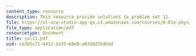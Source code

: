 ```yaml
---
content_type: resource
description: This resource provide solutions to problem set 11.
file: https://ol-ocw-studio-app-qa.s3.amazonaws.com/courses/8-01x-physics-i-classical-mechanics-with-an-experimental-focus-fall-2002/ce3b5c71d4122e3569e0a63282554bed_sol11.pdf
file_type: application/pdf
resourcetype: Document
title: sol11.pdf
uid: ce3b5c71-d412-2e35-69e0-a63282554bed
---
```

